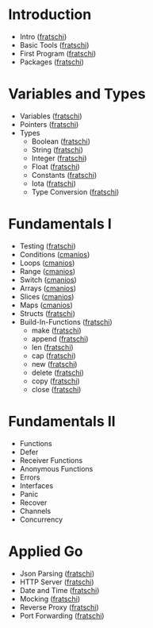 

# Introduction

* Intro ([fratschi](https://github.com/fratschi))
* Basic Tools ([fratschi](https://github.com/fratschi))
* First Program ([fratschi](https://github.com/fratschi))
* Packages ([fratschi](https://github.com/fratschi))

# Variables and Types

* Variables ([fratschi](https://github.com/fratschi)) 
* Pointers ([fratschi](https://github.com/fratschi))
* Types
  * Boolean ([fratschi](https://github.com/fratschi))
  * String ([fratschi](https://github.com/fratschi)) 
  * Integer ([fratschi](https://github.com/fratschi)) 
  * Float ([fratschi](https://github.com/fratschi))
  * Constants ([fratschi](https://github.com/fratschi))
  * Iota ([fratschi](https://github.com/fratschi))
  * Type Conversion ([fratschi](https://github.com/fratschi))
   
# Fundamentals I

* Testing ([fratschi](https://github.com/fratschi))
* Conditions ([cmanios](https://github.com/cmanios))
* Loops ([cmanios](https://github.com/cmanios))
* Range ([cmanios](https://github.com/cmanios))
* Switch ([cmanios](https://github.com/cmanios))
* Arrays ([cmanios](https://github.com/cmanios))
* Slices ([cmanios](https://github.com/cmanios))
* Maps ([cmanios](https://github.com/cmanios))
* Structs ([fratschi](https://github.com/fratschi))
* Build-In-Functions ([fratschi](https://github.com/fratschi))
    * make ([fratschi](https://github.com/fratschi))
    * append ([fratschi](https://github.com/fratschi))
    * len ([fratschi](https://github.com/fratschi))
    * cap ([fratschi](https://github.com/fratschi))
    * new ([fratschi](https://github.com/fratschi))
    * delete ([fratschi](https://github.com/fratschi))
    * copy ([fratschi](https://github.com/fratschi))
    * close ([fratschi](https://github.com/fratschi))
    
# Fundamentals II

* Functions
* Defer
* Receiver Functions
* Anonymous Functions
* Errors
* Interfaces
* Panic
* Recover
* Channels
* Concurrency

# Applied Go

* Json Parsing ([fratschi](https://github.com/fratschi))
* HTTP Server ([fratschi](https://github.com/fratschi))
* Date and Time ([fratschi](https://github.com/fratschi))
* Mocking ([fratschi](https://github.com/fratschi))
* Reverse Proxy ([fratschi](https://github.com/fratschi))
* Port Forwarding ([fratschi](https://github.com/fratschi))

